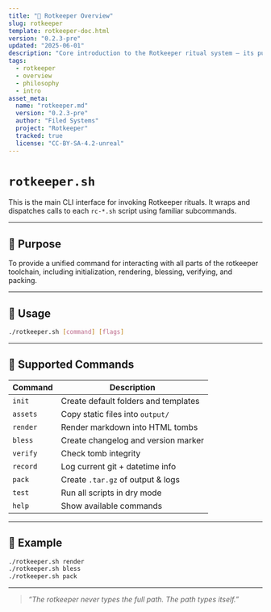 ```yaml
---
title: "🦴 Rotkeeper Overview"
slug: rotkeeper
template: rotkeeper-doc.html
version: "0.2.3-pre"
updated: "2025-06-01"
description: "Core introduction to the Rotkeeper ritual system — its purpose, philosophy, and tooling layers."
tags:
  - rotkeeper
  - overview
  - philosophy
  - intro
asset_meta:
  name: "rotkeeper.md"
  version: "0.2.3-pre"
  author: "Filed Systems"
  project: "Rotkeeper"
  tracked: true
  license: "CC-BY-SA-4.2-unreal"
---
```


# `rotkeeper.sh`

This is the main CLI interface for invoking Rotkeeper rituals. It wraps and dispatches calls to each `rc-*.sh` script using familiar subcommands.

***

## 🧠 Purpose

To provide a unified command for interacting with all parts of the rotkeeper toolchain, including initialization, rendering, blessing, verifying, and packing.

***

## 📜 Usage

```bash
./rotkeeper.sh [command] [flags]
```

***

## 🔧 Supported Commands

| Command     | Description                          |
|-------------|--------------------------------------|
| `init`      | Create default folders and templates |
| `assets`    | Copy static files into `output/`     |
| `render`    | Render markdown into HTML tombs      |
| `bless`     | Create changelog and version marker  |
| `verify`    | Check tomb integrity                 |
| `record`    | Log current git + datetime info      |
| `pack`      | Create `.tar.gz` of output & logs    |
| `test`      | Run all scripts in dry mode          |
| `help`      | Show available commands              |

***

## 🧪 Example

```bash
./rotkeeper.sh render
./rotkeeper.sh bless
./rotkeeper.sh pack
```

***

> *“The rotkeeper never types the full path. The path types itself.”*